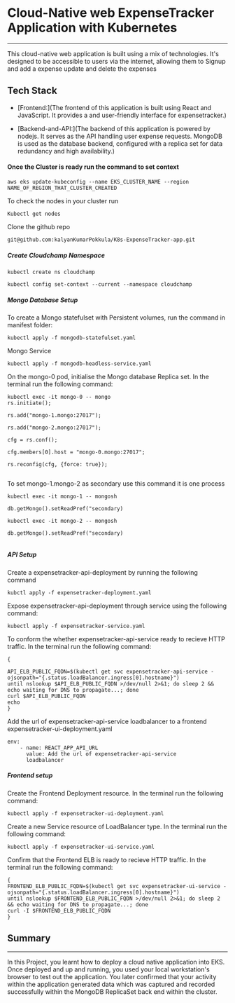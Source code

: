 # Cloud-Native web ExpenseTracker Application with Kubernetes

---

This cloud-native web application is built using a mix of technologies. It's designed to be accessible to users via the internet, allowing them to Signup and add a expense update and delete the expenses

## Tech Stack

- [Frontend:](The frontend of this application is built using React and JavaScript. It provides a and user-friendly interface for expensetracker.)

- [Backend-and-API:](The backend of this application is powered by nodejs. It serves as the API handling user expense requests. MongoDB is used as the database backend, configured with a replica set for data redundancy and high availability.)

#### Once the Cluster is ready run the command to set context

```
aws eks update-kubeconfig --name EKS_CLUSTER_NAME --region NAME_OF_REGION_THAT_CLUSTER_CREATED

```

To check the nodes in your cluster run

```
Kubectl get nodes

```

Clone the github repo

```
git@github.com:kalyanKumarPokkula/K8s-ExpenseTracker-app.git

```

##### Create Cloudchamp Namespace

```
kubectl create ns cloudchamp

kubectl config set-context --current --namespace cloudchamp

```

##### Mongo Database Setup

To create a Mongo statefulset with Persistent volumes, run the command in manifest folder:

```
kubectl apply -f mongodb-statefulset.yaml

```

Mongo Service

```
kubectl apply -f mongodb-headless-service.yaml

```

On the mongo-0 pod, initialise the Mongo database Replica set. In the terminal run the following command:

```
kubectl exec -it mongo-0 -- mongo
rs.initiate();

rs.add("mongo-1.mongo:27017");

rs.add("mongo-2.mongo:27017");

cfg = rs.conf();

cfg.members[0].host = "mongo-0.mongo:27017";

rs.reconfig(cfg, {force: true});


```

To set mongo-1.mongo-2 as secondary use this command it is one process

```
kubectl exec -it mongo-1 -- mongosh

db.getMongo().setReadPref("secondary)

kubectl exec -it mongo-2 -- mongosh

db.getMongo().setReadPref("secondary)


```

##### API Setup

Create a expensetracker-api-deployment by running the following command

```
kubctl apply -f expensetracker-deployment.yaml

```

Expose expensetracker-api-deployment through service using the following command:

```
kubectl apply -f expensetracker-service.yaml

```

To conform the whether expensetracker-api-service ready to recieve HTTP traffic. In the terminal run the following command:

```
{

API_ELB_PUBLIC_FQDN=$(kubectl get svc expensetracker-api-service -ojsonpath="{.status.loadBalancer.ingress[0].hostname}")
until nslookup $API_ELB_PUBLIC_FQDN >/dev/null 2>&1; do sleep 2 && echo waiting for DNS to propagate...; done
curl $API_ELB_PUBLIC_FQDN
echo
}

```

Add the url of expensetracker-api-service loadbalancer to a frontend expensetracker-ui-deployment.yaml

```
env:
    - name: REACT_APP_API_URL
      value: Add the url of expensetracker-api-service
      loadbalancer
```

##### Frontend setup

Create the Frontend Deployment resource. In the terminal run the following command:

```
kubectl apply -f expensetracker-ui-deployment.yaml

```

Create a new Service resource of LoadBalancer type. In the terminal run the following command:

```
kubectl apply -f expensetracker-ui-service.yaml

```

Confirm that the Frontend ELB is ready to recieve HTTP traffic. In the terminal run the following command:

```
{
FRONTEND_ELB_PUBLIC_FQDN=$(kubectl get svc expensetracker-ui-service -ojsonpath="{.status.loadBalancer.ingress[0].hostname}")
until nslookup $FRONTEND_ELB_PUBLIC_FQDN >/dev/null 2>&1; do sleep 2 && echo waiting for DNS to propagate...; done
curl -I $FRONTEND_ELB_PUBLIC_FQDN
}

```

## Summary

---

In this Project, you learnt how to deploy a cloud native application into EKS. Once deployed and up and running, you used your local workstation's browser to test out the application. You later confirmed that your activity within the application generated data which was captured and recorded successfully within the MongoDB ReplicaSet back end within the cluster.
